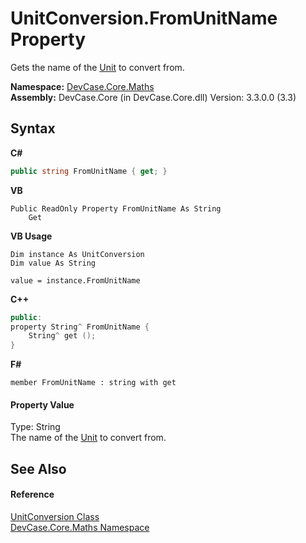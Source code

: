 # UnitConversion.FromUnitName Property 
 

Gets the name of the <a href="T_DevCase_Core_Maths_Unit">Unit</a> to convert from.

**Namespace:**&nbsp;<a href="N_DevCase_Core_Maths">DevCase.Core.Maths</a><br />**Assembly:**&nbsp;DevCase.Core (in DevCase.Core.dll) Version: 3.3.0.0 (3.3)

## Syntax

**C#**<br />
``` C#
public string FromUnitName { get; }
```

**VB**<br />
``` VB
Public ReadOnly Property FromUnitName As String
	Get
```

**VB Usage**<br />
``` VB Usage
Dim instance As UnitConversion
Dim value As String

value = instance.FromUnitName

```

**C++**<br />
``` C++
public:
property String^ FromUnitName {
	String^ get ();
}
```

**F#**<br />
``` F#
member FromUnitName : string with get

```


#### Property Value
Type: String<br />The name of the <a href="T_DevCase_Core_Maths_Unit">Unit</a> to convert from.

## See Also


#### Reference
<a href="T_DevCase_Core_Maths_UnitConversion">UnitConversion Class</a><br /><a href="N_DevCase_Core_Maths">DevCase.Core.Maths Namespace</a><br />